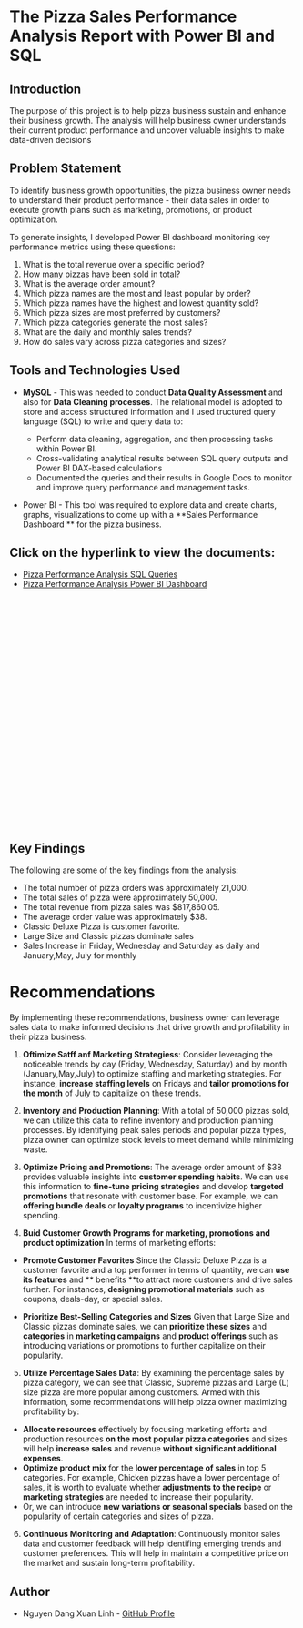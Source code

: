 # The Pizza Sales Performance Analysis Report with Power BI and SQL



## Introduction
The purpose of this project is to help pizza business sustain and enhance their business growth. 
The analysis will help business owner understands their current product performance and uncover valuable 
insights to make data-driven decisions

## Problem Statement
To identify business growth opportunities, the pizza business owner needs to understand their product performance -
their data sales in order to execute growth plans such as marketing, promotions, or product optimization.

To generate insights, I developed Power BI dashboard monitoring key performance metrics using these
questions:

1. What is the total revenue over a specific period?
2. How many pizzas have been sold in total?
3. What is the average order amount?
4. Which pizza names are the most and least popular by order?
5. Which pizza names have the highest and lowest quantity sold?
6. Which pizza sizes are most preferred by customers?
7. Which pizza categories generate the most sales?
8. What are the daily and monthly sales trends?
9. How do sales vary across pizza categories and sizes?

## Tools and Technologies Used
- **MySQL** - This was needed to conduct **Data Quality Assessment** and also for **Data Cleaning processes**. The relational model is adopted to store and access structured information and I used tructured query language (SQL) to write and query data to:
    - Perform data cleaning, aggregation, and then processing tasks within Power BI.
    - Cross-validating analytical results between SQL query outputs and Power BI DAX-based calculations
    - Documented the queries and their results in Google Docs to monitor and improve query performance and management tasks.
 
- Power BI - This tool was required to explore data and create charts, graphs, visualizations to come up with a **Sales Performance Dashboard ** for the pizza business.
  
## Click on the hyperlink to view the documents:
- [Pizza Performance Analysis SQL Queries](https://docs.google.com/document/d/1wSnyjedEcRMVajsgZfbfodMxAo3hVIxO/edit?usp=sharing&ouid=107430840207084984872&rtpof=true&sd=true)
- [Pizza Performance Analysis Power BI Dashboard](https://app.powerbi.com/view?r=eyJrIjoiMDMwMjRjMjQtYzJlNC00OTgwLWIxYmEtNDRkMjZkNjg3NDI0IiwidCI6ImRmODY3OWNkLWE4MGUtNDVkOC05OWFjLWM4M2VkN2ZmOTVhMCJ9)

<img height="400" align="middle" srm="Pizza Analysis 2.pdf">

## Key Findings
The following are some of the key findings from the analysis:
- The total number of pizza orders was approximately 21,000.
- The total sales of pizza were approximately 50,000.
- The total revenue from pizza sales was $817,860.05.
- The average order value was approximately $38.
- Classic Deluxe Pizza is customer favorite.
- Large Size and Classic pizzas dominate sales
- Sales Increase in Friday, Wednesday and Saturday as daily and January,May, July for monthly

# Recommendations
By implementing these recommendations, business owner can leverage sales data to make informed decisions that drive growth and 
profitability in their pizza business.

1. **Oftimize Satff anf Marketing Strategiess**:
Consider leveraging the noticeable trends by day (Friday, Wednesday, Saturday) and by month (January,May,July) to optimize staffing and marketing strategies. For instance, **increase staffing levels** on Fridays and **tailor promotions for the month** of July to capitalize on these trends.

2. **Inventory and Production Planning**:
With a total of 50,000 pizzas sold, we can utilize this data to refine inventory and production planning processes.
By identifying peak sales periods and popular pizza types, pizza owner can optimize stock levels to meet demand while minimizing waste.

3. **Optimize Pricing and Promotions**:
The average order amount of $38 provides valuable insights into **customer spending habits**.
We can use this information to **fine-tune pricing strategies** and develop **targeted promotions** that resonate with customer base.
For example, we can **offering bundle deals** or **loyalty programs** to incentivize higher spending.

4. **Buid Customer Growth Programs for marketing, promotions and product optimization** 
In terms of marketing efforts:

  - **Promote Customer Favorites**
    Since the Classic Deluxe Pizza is a customer favorite and a top performer in terms of quantity, we can **use its features** and
   ** benefits **to attract more customers and drive sales further. For instances, **designing promotional materials** such as coupons,
    deals-day, or special sales.
    
  - **Prioritize Best-Selling Categories and Sizes**
    Given that Large Size and Classic pizzas dominate sales, we can **prioritize these sizes** and **categories** in **marketing campaigns**
    and **product offerings** such as introducing variations or promotions to further capitalize on their popularity.

5. **Utilize Percentage Sales Data**:
By examining the percentage sales by pizza category, we can see that Classic, Supreme pizzas and Large (L) size pizza are more popular among
customers.
Armed with this information, some recommendations will help pizza owner maximizing profitability by:
  - **Allocate resources** effectively by focusing marketing efforts and production resources **on the most popular pizza categories** and
    sizes will help **increase sales** and revenue **without significant additional expenses**.
  - **Optimize product mix** for the **lower percentage of sales** in top 5 categories. For example, Chicken pizzas have a lower percentage of
    sales, it is worth to evaluate whether **adjustments to the recipe** or **marketing strategies** are needed to increase their popularity.
  - Or, we can introduce **new variations or seasonal specials** based on the popularity of certain categories and sizes of pizza.

6. **Continuous Monitoring and Adaptation**:
Continuously monitor sales data and customer feedback will help identifing emerging trends and customer preferences.
This will help in maintain a competitive price on the market and sustain long-term profitability.


## Author
- Nguyen Dang Xuan Linh - [GitHub Profile](https://github.com/NguyenDangXuanLinh)

